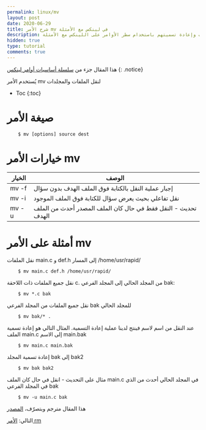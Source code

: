```yaml
---
permalink: linux/mv
layout: post
date: 2020-06-29
title: شرح الأمر mv في لينكس مع الأمثلة
description: شرح كيفية نقل الملفات والمجلدات وإعادة تسميتهم باستخدام سطر الأوامر على اللينكس مع الأمثلة
hidden: true
type: tutorial
comments: true
---
```



هذا المقال جزء من [سلسلة أساسيات أوامر لينكس](/linux/intro)
{: .notice}

يُستخدم الأمر mv لنقل الملفات والمجلدات

* Toc
{:toc}

# صيغة الأمر

        $ mv [options] source dest


# خيارات الأمر mv

| الخيار | الوصف
| --- | ---
| mv -f| إجبار عملية النقل بالكتابة فوق الملف الهدف بدون سؤال
| mv -i| نقل تفاعلي بحيث يعرض سؤال للكتابة فوق الملف الموجود
| mv -u| تحديث - النقل فقط في حال كان الملف المصدر أحدث من الملف الهدف


# أمثلة على الأمر mv

نقل الملفات main.c و def.h إلى المسار /home/usr/rapid/

        $ mv main.c def.h /home/usr/rapid/

نقل جميع الملفات ذات اللاحقة c. من المجلد الحالي إلى المجلد الفرعي bak:

        $ mv *.c bak

نقل جميع الملفات من المجلد الفرعي bak للمجلد الحالي

        $ mv bak/* .

عند النقل من اسم لاسم فينتج لدينا عملية إعادة التسمية.
المثال التالي هو إعادة تسمية الملف main.c إلى الاسم main.bak 

        $ mv main.c main.bak

إعادة تسمية المجلد bak إلى bak2

        $ mv bak bak2

مثال على التحديث - انقل في حال كان الملف main.c في المجلد الحالي أحدث من الذي في المجلد الفرعي bak

        $ mv -u main.c bak

هذا المقال مترجم وبتصرّف، [المصدر](https://www.rapidtables.com/code/linux/mv.html)

التالي: [الأمر rm](/linux/rm)

